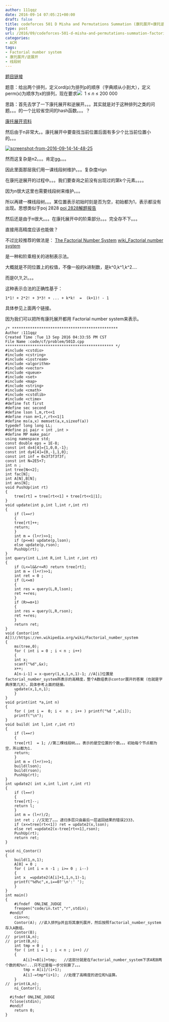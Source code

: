 ```yaml
---
author: 111qqz
date: 2016-09-14 07:05:21+00:00
draft: false
title: codeforces 501 D Misha and Permutations Summation (康托展开+康托逆展开+factorial_number_system+线段树×2)
type: post
url: /2016/09/codeforces-501-d-misha-and-permutations-summation-factorial_number_systemx2/
categories:
- ACM
tags:
- Factorial number system
- 康托展开/逆展开
- 线段树
---
```


[题目链接](http://codeforces.com/problemset/problem/501/D)

题意：给出两个排列，定义ord(p)为排列p的顺序（字典顺从小到大），定义perm(x)为顺序为x的排列，现在要求![](http://codeforces.com/predownloaded/46/04/46046198f19147fb9f021abaacf5458998990830.png)
 1 ≤ _n_ ≤ 200 000



思路：首先去学了一下康托展开和逆展开。。。其实就是对于这种排列之类的问题。。。的一个比较省空间的hash函数。。。？

[康托展开资料](http://blog.csdn.net/acdreamers/article/details/7982067)

然后由于n非常大。。康托展开中要查找当前位置后面有多少个比当前位置小的。。。

[![screenshot-from-2016-09-14-14-48-25](https://111qqz.com/wordpress/wp-content/uploads/2016/09/Screenshot-from-2016-09-14-14-48-25.png)
](https://111qqz.com/wordpress/wp-content/uploads/2016/09/Screenshot-from-2016-09-14-14-48-25.png)

然而这复杂是n2。。。肯定gg。。。

因此里面那层我们用一课线段树维护。。。复杂度nlgn

在康托逆展开的过程中。。。我们要查询之前没有出现过的第k个元素。。。。

因为n很大这里也需要线段树来维护。。。

所以再建一棵线段树。。。某位置表示初始时刻是否为空，初始都为1，表示都没有出现。思想类似于poj 2828
[poj 2828解题报告](https://111qqz.com/wordpress/2016/09/poj-2828/)



然后还是由于n很大。。。在康托展开中的阶乘部分。。。完全存不下。。。

直接用高精度应该也能做？

不过比较推荐的做法是：
[The Factorial Number System](http://www.mathpages.com/home/kmath165.htm)
[wiki_Factorial number system](https://www.google.com/url?sa=t&rct=j&q=&esrc=s&source=web&cd=1&ved=0ahUKEwigydSPpI7PAhUCKpQKHTsyCEUQFggcMAA&url=httpsenwikipediaorgwikiFactorial_number_system&usg=AFQjCNGrAkOqwwIVzFQBMNUvJ4rV3OWkKA&sig2=QHYbhZCXxsHDLxHGhqpe8Q&bvm=bv.132479545,d.dGo)

是一种和阶乘相关的进制表示法。

大概就是不同位置上的权值，不像一般的k进制数，是k^0,k^1,k^2....

而是0!,1!,2!。。。

这种表示合法的正确性基于：

    
    1*1! + 2*2! + 3*3! + ... + k*k!  =  (k+1)! - 1


具体参见上面两个链接。



因为我们可以把所有康托展开都用 Factorial number system来表示。





    
    /* ***********************************************
    Author :111qqz
    Created Time :Tue 13 Sep 2016 04:33:55 PM CST
    File Name :code/cf/problem/501D.cpp
    ************************************************ */
    #include <cstdio>
    #include <cstring>
    #include <iostream>
    #include <algorithm>
    #include <vector>
    #include <queue>
    #include <set>
    #include <map>
    #include <string>
    #include <cmath>
    #include <cstdlib>
    #include <ctime>
    #define fst first
    #define sec second
    #define lson l,m,rt<<1
    #define rson m+1,r,rt<<1|1
    #define ms(a,x) memset(a,x,sizeof(a))
    typedef long long LL;
    #define pi pair < int ,int >
    #define MP make_pair
    using namespace std;
    const double eps = 1E-8;
    const int dx4[4]={1,0,0,-1};
    const int dy4[4]={0,-1,1,0};
    const int inf = 0x3f3f3f3f;
    const int N=2E5+7;
    int n ;
    int tree[N<<2];
    int fac[N];
    int A[N],B[N];
    int ans[N];
    void PushUp(int rt)
    {
        tree[rt] = tree[rt<<1] + tree[rt<<1|1];
    }
    void update(int p,int l,int r,int rt)
    {
        if (l==r)
        {
    	tree[rt]++;
    	return;
        }
        int m = (l+r)>>1;
        if (p<=m) update(p,lson);
        else update(p,rson);
        PushUp(rt);
    }
    int query(int L,int R,int l,int r,int rt)
    {
        if (L<=l&&r<=R) return tree[rt];
        int m = (l+r)>>1;
        int ret = 0 ;
        if (L<=m)
        {
    	int res = query(L,R,lson);
    	ret +=res;
        }
        if (R>=m+1)
        {
    	int res = query(L,R,rson);
    	ret +=res;
        }
        return ret;
    }
    void Contor(int A[])//https://en.wikipedia.org/wiki/Factorial_number_system 
    {
        ms(tree,0);
        for ( int i = 0 ; i < n ; i++)
        {
    	int x;
    	scanf("%d",&x);
    	x++;
    	A[n-i-1] = x-query(1,x,1,n,1)-1; //A[i]位置是factorial_number_system所表示的高精度，整个A数组表示contor展开的答案（也就是字典序第几大），具体参考上面的链接。
    	update(x,1,n,1);
        }
    }
    void print(int *a,int n)
    {
        for ( int i =  0; i <  n ; i++ ) printf("%d ",a[i]);
        printf("\n");
    }
    void build( int l,int r,int rt)
    {
        if (l==r)
        {
    	tree[rt]  = 1; //第二棵线段树。。。表示的是空位置的个数。。。初始每个节点都为空，所以都为1.
    	return;
        }
        int m = (l+r)>>1;
        build(lson);
        build(rson);
        PushUp(rt);
    }
    int update2( int x,int l,int r,int rt)
    {
        if (l==r)
        {
    	tree[rt]--;
    	return l;
        }
        int m = (l+r)/2;
        int ret ; //又犯了。。。递归多层只由最后一层返回结果的错误2333，
        if (x<=tree[rt<<1]) ret = update2(x,lson);
        else ret =update2(x-tree[rt<<1],rson);
        PushUp(rt);
        return ret;
    }
    
    void ni_Contor()
    {
        build(1,n,1);
        A[0] = 0 ;
        for ( int i = n -1 ; i>= 0 ; i--)
        {
    	int x  =update2(A[i]+1,1,n,1)-1;
    	printf("%d%c",x,i==0?'\n':' ');
        }
    }
    int main()
    {
    	#ifndef  ONLINE_JUDGE 
    	freopen("code/in.txt","r",stdin);
      #endif
    	cin>>n;
    	Contor(A); //读入排列p并且将其康托展开，然后按照factorial_number_system存入A数组。
    	Contor(B);
    //	print(A,n);
    //	print(B,n);
    	int tmp = 0 ;
    	for ( int i = 1 ; i < n ; i++) //
    	{
    	    A[i]+=B[i]+tmp;   //这部分就是在factorial_number_system下求A和B两个数的和%n!...只不过是每一步分别算了。。。
    	    tmp = A[i]/(i+1);
    	    A[i]-=tmp*(i+1);  //处理了高精度的进位和%运算。
    	}
    //	print(A,n);
    	ni_Contor();
    
      #ifndef ONLINE_JUDGE  
      fclose(stdin);
      #endif
        return 0;
    }
    











